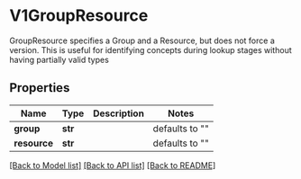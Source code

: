 # V1GroupResource

GroupResource specifies a Group and a Resource, but does not force a version.  This is useful for identifying concepts during lookup stages without having partially valid types

## Properties
Name | Type | Description | Notes
------------ | ------------- | ------------- | -------------
**group** | **str** |  | defaults to ""
**resource** | **str** |  | defaults to ""

[[Back to Model list]](../README.md#documentation-for-models) [[Back to API list]](../README.md#documentation-for-api-endpoints) [[Back to README]](../README.md)


